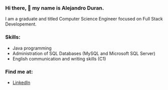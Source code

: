 ### Hi there, 👋 my name is Alejandro Duran.

<!--
**keikai713/keikai713** is a ✨ _special_ ✨ repository because its `README.md` (this file) appears on your GitHub profile. -->

I am a graduate and titled Computer Science Engineer focused on Full Stack Developement.

### Skills:
- Java programming
- Administration of SQL Databases (MySQL and Microsoft SQL Server)
- English communication and writing skills (C1)

### Find me at:
- [LinkedIn](https://www.linkedin.com/in/alejandroperezduran/)
